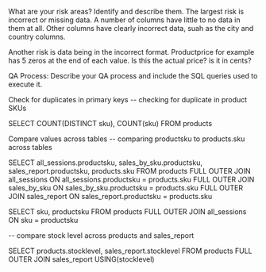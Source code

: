 What are your risk areas? Identify and describe them.
 The largest risk is incorrect or missing data. A number of columns have little to no data in them at all. Other columns have clearly incorrect data, suah as the city and country columns. 

 Another risk is data being in the incorrect format. Productprice for example has 5 zeros at the end of each value. Is this the actual price? is it in cents? 


QA Process:
Describe your QA process and include the SQL queries used to execute it.

Check for duplicates in primary keys
-- checking for duplicate in product SKUs

SELECT COUNT(DISTINCT sku), COUNT(sku) FROM products

Compare values across tables
-- comparing productsku to products.sku across tables

SELECT all_sessions.productsku, sales_by_sku.productsku, sales_report.productsku, products.sku
FROM products
FULL OUTER JOIN all_sessions ON all_sessions.productsku = products.sku
FULL OUTER JOIN sales_by_sku ON sales_by_sku.productsku = products.sku
FULL OUTER JOIN sales_report ON sales_report.productsku = products.sku


SELECT sku, productsku
FROM products
FULL OUTER JOIN all_sessions ON sku = productsku



-- compare stock level across products and sales_report

SELECT products.stocklevel, sales_report.stocklevel
FROM products
FULL OUTER JOIN sales_report USING(stocklevel)